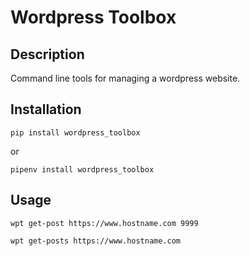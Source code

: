 # Wordpress Toolbox

## Description

Command line tools for managing a wordpress website.

## Installation

```pip install wordpress_toolbox```

or

```pipenv install wordpress_toolbox```

## Usage

```wpt get-post https://www.hostname.com 9999```

```wpt get-posts https://www.hostname.com```